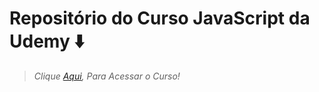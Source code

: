 # Repositório do Curso JavaScript da Udemy :arrow_down:

> *Clique [Aqui](https://www.udemy.com/share/1013eS3@9BSzDlj0z5QL0DDlwrlMr7uzZ15dr2DbMz4Ph45XwWunvQWqTbDG2klm6MDsqogQXw==/), Para Acessar o Curso!*
